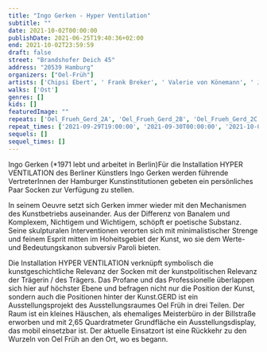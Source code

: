 ```yaml
---
title: "Ingo Gerken - Hyper Ventilation"
subtitle: ""
date: 2021-10-02T00:00:00
publishDate: 2021-06-25T19:40:36+02:00
end: 2021-10-02T23:59:59
draft: false
street: "Brandshofer Deich 45"
address: "20539 Hamburg"
organizers: ["Oel-Früh"]
artists: ['Chipsi Ebert', ' Frank Breker', ' Valerie von Könemann', ' Jil Lahr', ' Tatjana-Peng Zchei']
walks: ['Ost']
genres: []
kids: []
featuredImage: ""
repeats: ['Oel_Frueh_Gerd_2A', 'Oel_Frueh_Gerd_2B', 'Oel_Frueh_Gerd_2C', 'Oel_Frueh_Gerd_2E']
repeat_times: ['2021-09-29T19:00:00', '2021-09-30T00:00:00', '2021-10-01T00:00:00', '2021-10-03T00:00:00']
sequels: []
sequel_times: []
---
```


Ingo Gerken (\*1971 lebt und arbeitet in Berlin)Für die Installation HYPER VENTILATION des Berliner Künstlers Ingo Gerken werden führende VertreterInnen der Hamburger Kunstinstitutionen gebeten ein persönliches Paar Socken zur Verfügung zu stellen.

In seinem Oeuvre setzt sich Gerken immer wieder mit den Mechanismen des Kunstbetriebs auseinander. Aus der Differenz von Banalem und Komplexem, Nichtigem und Wichtigem, schöpft er poetische Substanz. Seine skulpturalen Interventionen verorten sich mit minimalistischer Strenge und feinem Esprit mitten im Hoheitsgebiet der Kunst, wo sie dem Werte- und Bedeutungskanon subversiv Paroli bieten.

Die Installation HYPER VENTILATION verknüpft symbolisch die kunstgeschichtliche Relevanz der Socken mit der kunstpolitischen Relevanz der Trägerin / des Trägers. Das Profane und das Professionelle überlappen sich hier auf höchster Ebene und befragen nicht nur die Position der Kunst, sondern auch die Positionen hinter der Kunst.GERD ist ein Ausstellungsprojekt des Ausstellungsraumes Oel Früh in drei Teilen. Der Raum ist ein kleines Häuschen, als ehemaliges Meisterbüro in der Billstraße erworben und mit 2,65  Quardratmeter  Grundfläche ein Ausstellungsdisplay, das mobil einsetzbar ist. Der aktuelle Einsatzort ist eine Rückkehr zu den Wurzeln von Oel Früh an den Ort, wo es begann.